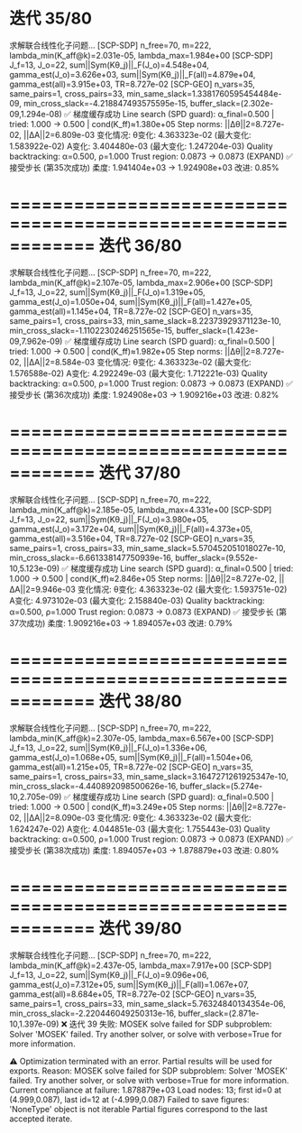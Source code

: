 迭代 35/80
============================================================
求解联合线性化子问题...
[SCP-SDP] n_free=70, m=222, lambda_min(K_aff@k)=2.031e-05, lambda_max=1.984e+00
[SCP-SDP] J_f=13, J_o=22, sum||Sym(Kθ_j)||_F(J_o)=4.548e+04, gamma_est(J_o)=3.626e+03, sum||Sym(Kθ_j)||_F(all)=4.879e+04, gamma_est(all)=3.915e+03, TR=8.727e-02
[SCP-GEO] n_vars=35, same_pairs=1, cross_pairs=33, min_same_slack=1.3381760595454484e-09, min_cross_slack=-4.218847493575595e-15, buffer_slack=(2.302e-09,1.294e-08)
✅ 梯度缓存成功
  Line search (SPD guard): α_final=0.500 | tried: 1.000 → 0.500 | cond(K_ff)≈1.380e+05
  Step norms: ||Δθ||2=8.727e-02, ||ΔA||2=6.809e-03
  变化情况:
    θ变化: 4.363323e-02 (最大变化: 1.583922e-02)
    A变化: 3.404480e-03 (最大变化: 1.247204e-03)
  Quality backtracking: α=0.500, ρ=1.000
Trust region: 0.0873 -> 0.0873 (EXPAND)
✅ 接受步长 (第35次成功)
   柔度: 1.941404e+03 → 1.924908e+03
   改进: 0.85%

============================================================
迭代 36/80
============================================================
求解联合线性化子问题...
[SCP-SDP] n_free=70, m=222, lambda_min(K_aff@k)=2.107e-05, lambda_max=2.906e+00
[SCP-SDP] J_f=13, J_o=22, sum||Sym(Kθ_j)||_F(J_o)=1.319e+05, gamma_est(J_o)=1.050e+04, sum||Sym(Kθ_j)||_F(all)=1.427e+05, gamma_est(all)=1.145e+04, TR=8.727e-02
[SCP-GEO] n_vars=35, same_pairs=1, cross_pairs=33, min_same_slack=8.22373929371123e-10, min_cross_slack=-1.1102230246251565e-15, buffer_slack=(1.423e-09,7.962e-09)
✅ 梯度缓存成功
  Line search (SPD guard): α_final=0.500 | tried: 1.000 → 0.500 | cond(K_ff)≈1.982e+05
  Step norms: ||Δθ||2=8.727e-02, ||ΔA||2=8.584e-03
  变化情况:
    θ变化: 4.363323e-02 (最大变化: 1.576588e-02)
    A变化: 4.292249e-03 (最大变化: 1.712221e-03)
  Quality backtracking: α=0.500, ρ=1.000
Trust region: 0.0873 -> 0.0873 (EXPAND)
✅ 接受步长 (第36次成功)
   柔度: 1.924908e+03 → 1.909216e+03
   改进: 0.82%

============================================================
迭代 37/80
============================================================
求解联合线性化子问题...
[SCP-SDP] n_free=70, m=222, lambda_min(K_aff@k)=2.185e-05, lambda_max=4.331e+00
[SCP-SDP] J_f=13, J_o=22, sum||Sym(Kθ_j)||_F(J_o)=3.980e+05, gamma_est(J_o)=3.172e+04, sum||Sym(Kθ_j)||_F(all)=4.373e+05, gamma_est(all)=3.516e+04, TR=8.727e-02
[SCP-GEO] n_vars=35, same_pairs=1, cross_pairs=33, min_same_slack=5.570452051018027e-10, min_cross_slack=-6.661338147750939e-16, buffer_slack=(9.552e-10,5.123e-09)
✅ 梯度缓存成功
  Line search (SPD guard): α_final=0.500 | tried: 1.000 → 0.500 | cond(K_ff)≈2.846e+05
  Step norms: ||Δθ||2=8.727e-02, ||ΔA||2=9.946e-03
  变化情况:
    θ变化: 4.363323e-02 (最大变化: 1.593751e-02)
    A变化: 4.973102e-03 (最大变化: 2.158840e-03)
  Quality backtracking: α=0.500, ρ=1.000
Trust region: 0.0873 -> 0.0873 (EXPAND)
✅ 接受步长 (第37次成功)
   柔度: 1.909216e+03 → 1.894057e+03
   改进: 0.79%

============================================================
迭代 38/80
============================================================
求解联合线性化子问题...
[SCP-SDP] n_free=70, m=222, lambda_min(K_aff@k)=2.307e-05, lambda_max=6.567e+00
[SCP-SDP] J_f=13, J_o=22, sum||Sym(Kθ_j)||_F(J_o)=1.336e+06, gamma_est(J_o)=1.068e+05, sum||Sym(Kθ_j)||_F(all)=1.504e+06, gamma_est(all)=1.215e+05, TR=8.727e-02
[SCP-GEO] n_vars=35, same_pairs=1, cross_pairs=33, min_same_slack=3.1647271261925347e-10, min_cross_slack=-4.440892098500626e-16, buffer_slack=(5.274e-10,2.705e-09)
✅ 梯度缓存成功
  Line search (SPD guard): α_final=0.500 | tried: 1.000 → 0.500 | cond(K_ff)≈3.249e+05
  Step norms: ||Δθ||2=8.727e-02, ||ΔA||2=8.090e-03
  变化情况:
    θ变化: 4.363323e-02 (最大变化: 1.624247e-02)
    A变化: 4.044851e-03 (最大变化: 1.755443e-03)
  Quality backtracking: α=0.500, ρ=1.000
Trust region: 0.0873 -> 0.0873 (EXPAND)
✅ 接受步长 (第38次成功)
   柔度: 1.894057e+03 → 1.878879e+03
   改进: 0.80%

============================================================
迭代 39/80
============================================================
求解联合线性化子问题...
[SCP-SDP] n_free=70, m=222, lambda_min(K_aff@k)=2.437e-05, lambda_max=7.917e+00
[SCP-SDP] J_f=13, J_o=22, sum||Sym(Kθ_j)||_F(J_o)=9.096e+06, gamma_est(J_o)=7.312e+05, sum||Sym(Kθ_j)||_F(all)=1.067e+07, gamma_est(all)=8.684e+05, TR=8.727e-02
[SCP-GEO] n_vars=35, same_pairs=1, cross_pairs=33, min_same_slack=5.76324840134354e-06, min_cross_slack=-2.220446049250313e-16, buffer_slack=(2.871e-10,1.397e-09)
❌ 迭代 39 失败: MOSEK solve failed for SDP subproblem: Solver 'MOSEK' failed. Try another solver, or solve with verbose=True for more information.

⚠️ Optimization terminated with an error. Partial results will be used for exports.
   Reason: MOSEK solve failed for SDP subproblem: Solver 'MOSEK' failed. Try another solver, or solve with verbose=True for more information.
Current compliance at failure: 1.878879e+03
Load nodes: 13; first id=0 at (4.999,0.087), last id=12 at (-4.999,0.087)
Failed to save figures: 'NoneType' object is not iterable
Partial figures correspond to the last accepted iterate.